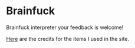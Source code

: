 # Brainfuck

Brainfuck interpreter
your feedback is welcome!

[Here](https://github.com/tarakojo/brainfuck/blob/main/credit.txt) are the credits for the items I used in the site.
